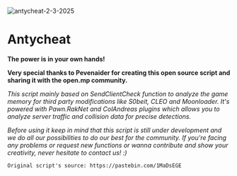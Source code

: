 ![antycheat-2-3-2025](https://github.com/user-attachments/assets/dbb0e936-bb37-4d4a-929f-728ef477e6ec)

# Antycheat
**The power is in your own hands!**

**Very special thanks to Pevenaider for creating this open source script and sharing it with the open.mp community.**

*This script mainly based on SendClientCheck function to analyze the game memory for third party modifications like S0beit, CLEO and Moonloader. It's powered with Pawn.RakNet and ColAndreas plugins which allows you to analyze server traffic and collision data for precise detections.*

*Before using it keep in mind that this script is still under development and we do all our possibilities to do our best for the community. If you're facing any problems or request new functions or wanna contribute and show your creativity, never hesitate to contact us! :)*

``Original script's source: https://pastebin.com/1MaDsEGE``
